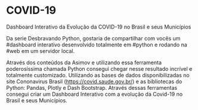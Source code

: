 # COVID-19
Dashboard Interativo da Evolução da COVID-19 no Brasil e seus Municípios

Da serie Desbravando Python, gostaria de compartilhar com vocês um #dashboard interativo desenvolvido totalmente em #python  e rodando na #web em um servidor local.

Através dos conteúdos da Asimov e utilizando essa ferramenta poderosíssima chamada Python consegui chegar nesse resultado incrível e totalmente customizado. Utilizando as bases de dados disponibilizadas no site Cononavirus Brasil (https://covid.saude.gov.br/) e as bibliotecas do Python: Pandas, Plotly e Dash Bootstrap.  Através dessas ferramentas consegui criar um Dashboard Interativo com a evolução da Covid-19 no Brasil e seus Municípios.
